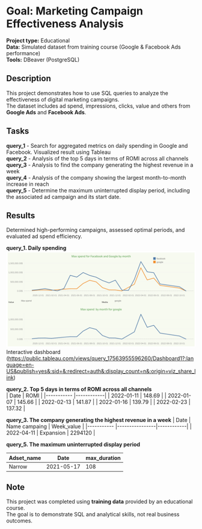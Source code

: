 # Goal: Marketing Campaign Effectiveness Analysis
**Project type:** Educational  
**Data:** Simulated dataset from training course (Google & Facebook Ads performance)  
**Tools:** DBeaver (PostgreSQL)
## Description 
This project demonstrates how to use SQL queries to analyze the effectiveness of digital marketing campaigns.  
The dataset includes ad spend, impressions, clicks, value and others from **Google Ads** and **Facebook Ads**.
## Tasks
**query_1** - Search for aggregated metrics on daily spending in Google and Facebook. Visualized result using Tableau  
**query_2** - Analysis of the top 5 days in terms of ROMI across all channels  
**query_3** - Analysis to find the company generating the highest revenue in a week  
**query_4** - Analysis of the company showing the largest month-to-month increase in reach  
**query_5** - Determine the maximum uninterrupted display period, including the associated ad campaign and its start date.

## Results
Determined high-performing campaigns, assessed optimal periods, and evaluated ad spend efficiency.  

**query_1. Daily spending**  
![Dashboard Screenshot](https://github.com/katerynamaiatska/Data_portfolio/blob/main/project1/Dashboard%201.png?raw=true)
Interactive dashboard (https://public.tableau.com/views/query_17563955596260/Dashboard1?:language=en-US&publish=yes&:sid=&:redirect=auth&:display_count=n&:origin=viz_share_link)

**query_2. Top 5 days in terms of ROMI across all channels**  
|    Date    |      ROMI  |
|----------- |------------|
| 2022-01-11 |  148.69    |
| 2022-01-07 |	145.66    |
| 2022-02-13 |	141.87    |
| 2022-01-16 |	139.79    |
| 2022-02-23 |	137.32    |

**query_3. The company generating the highest revenue in a week**
|    Date    | Name campaing  | Week_value |
|----------- |----------------|------------|
| 2022-04-11 | Expansion	    |  2294120   |

**query_5. The maximum uninterrupted display period**

|  Adset_name |    Date    | max_duration |
|-----------  |------------|--------------|
|    Narrow   | 2021-05-17 |      108     |


## Note 
This project was completed using **training data** provided by an educational course.  
The goal is to demonstrate SQL and analytical skills, not real business outcomes.
